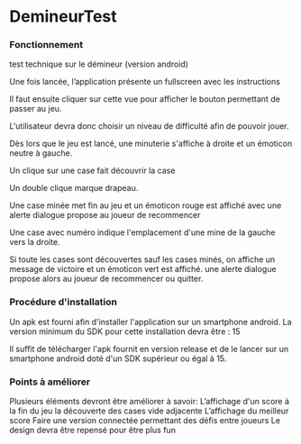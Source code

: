 # DemineurTest
### Fonctionnement ###
test technique sur le démineur (version android)

Une fois lancée, l’application présente un fullscreen avec les instructions

Il faut ensuite cliquer sur cette vue pour afficher le bouton permettant de passer au jeu.

L'utilisateur devra donc choisir un niveau de difficulté afin de pouvoir jouer.

Dès lors que le jeu est lancé, une minuterie s'affiche à droite et un émoticon neutre à gauche. 

Un clique sur une case fait découvrir la case

Un double clique marque drapeau.

Une case minée met fin au jeu et un émoticon rouge est affiché avec une alerte dialogue propose au joueur de recommencer 

Une case avec numéro indique l'emplacement d'une mine de la gauche vers la droite.

Si toute les cases sont découvertes sauf les cases minés, on affiche un message de victoire et un émoticon vert est affiché.
une alerte dialogue propose alors au joueur de recommencer ou quitter.

### Procédure d'installation ###
Un apk est fourni afin d'installer l'application sur un smartphone android. 
La version minimum du SDK pour cette installation devra être : 15 

Il suffit de télécharger l'apk fournit en version release et de le lancer sur un smartphone android doté d'un SDK supérieur ou égal à 15.


### Points à améliorer #
Plusieurs éléments devront être améliorer à savoir: 
L’affichage d'un score à la fin du jeu
la découverte des cases vide adjacente
L’affichage du meilleur score
Faire une version connectée permettant des défis entre joueurs
Le design devra être repensé pour être plus fun
